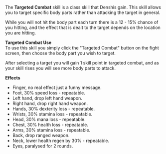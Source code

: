 The **Targeted Combat** skill is a class skill that Denshis gain. This skill allows you to target specific body parts rather than attacking the target in general.

While you will not hit the body part each turn there is a 12 - 15% chance of you hitting, and the effect that is dealt to the target depends on the location you are hitting. 

**Targeted Combat Use**  
To use this skill you simply click the "Targeted Combat" button on the fight screen, then choose the body part you wish to target.

After selecting a target you will gain 1 skill point in targeted combat, and as your skill rises you will see more body parts to attack.

**Effects**

*   Finger, no real effect just a funny message.
*   Foot, 30% speed loss - repeatable.
*   Left hand, drop left hand weapon.
*   Right hand, drop right hand weapon.
*   Hands, 30% dexterity loss - repeatable.
*   Wrists, 30% stamina loss - repeatable.
*   Head, 30% mana loss - repeatable.
*   Chest, 30% health loss - repeatable.
*   Arms, 30% stamina loss - repeatable.
*   Back, drop ranged weapon.
*   Neck, lower health regen by 30% - repeatable.
*   Eyes, paralysed for 2 rounds.
